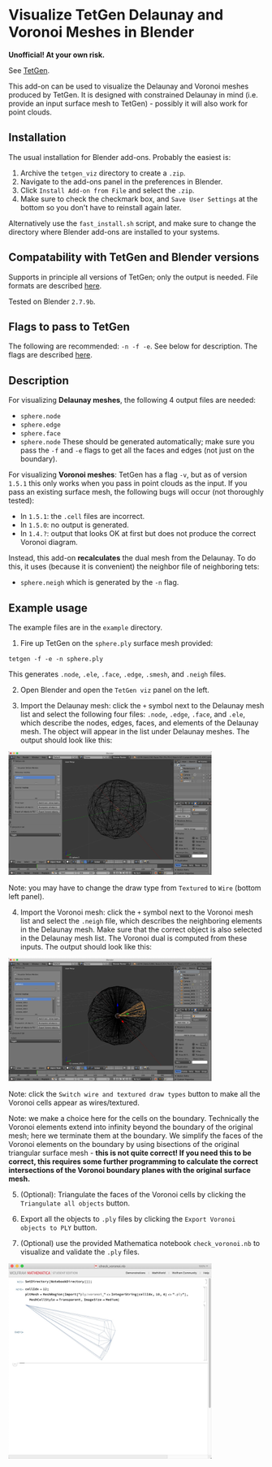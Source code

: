 # Visualize TetGen Delaunay and Voronoi Meshes in Blender

**Unofficial! At your own risk.**

See [TetGen](http://wias-berlin.de/software/tetgen/).

This add-on can be used to visualize the Delaunay and Voronoi meshes produced by TetGen. It is designed with constrained Delaunay in mind (i.e. provide an input surface mesh to TetGen) - possibly it will also work for point clouds.

## Installation

The usual installation for Blender add-ons. Probably the easiest is:
1. Archive the `tetgen_viz` directory to create a `.zip`.
2. Navigate to the add-ons panel in the preferences in Blender.
3. Click `Install Add-on from File` and select the `.zip`.
4. Make sure to check the checkmark box, and `Save User Settings` at the bottom so you don't have to reinstall again later.

Alternatively use the `fast_install.sh` script, and make sure to change the directory where Blender add-ons are installed to your systems.

## Compatability with TetGen and Blender versions

Supports in principle all versions of TetGen; only the output is needed. File formats are described [here](http://wias-berlin.de/software/tetgen/1.5/doc/manual/manual006.html).

Tested on Blender `2.7.9b`.

## Flags to pass to TetGen

The following are recommended: `-n -f -e`. See below for description. The flags are described [here](https://wias-berlin.de/software/tetgen/switches.html).

## Description

For visualizing **Delaunay meshes**, the following 4 output files are needed:
* `sphere.node`
* `sphere.edge`
* `sphere.face`
* `sphere.node`
These should be generated automatically; make sure you pass the `-f` and `-e` flags to get all the faces and edges (not just on the boundary).

For visualizing **Voronoi meshes**: TetGen has a flag `-v`, but as of version `1.5.1` this only works when you pass in point clouds as the input. If you pass an existing surface mesh, the following bugs will occur (not thoroughly tested):
* In `1.5.1`: the `.cell` files are incorrect.
* In `1.5.0`: no output is generated.
* In `1.4.?`: output that looks OK at first but does not produce the correct Voronoi diagram.

Instead, this add-on **recalculates** the dual mesh from the Delaunay. To do this, it uses (because it is convenient) the neighbor file of neighboring tets:
* `sphere.neigh`
which is generated by the `-n` flag.

## Example usage

The example files are in the `example` directory.

1. Fire up TetGen on the `sphere.ply` surface mesh provided:
```
tetgen -f -e -n sphere.ply
```
This generates `.node`, `.ele`, `.face`, `.edge`, `.smesh`, and `.neigh` files.

2. Open Blender and open the `TetGen viz` panel on the left.

3. Import the Delaunay mesh: click the `+` symbol next to the Delaunay mesh list and select the following four files: `.node`, `.edge`, `.face`, and `.ele`, which describe the nodes, edges, faces, and elements of the Delaunay mesh. The object will appear in the list under Delaunay meshes. The output should look like this:

<img src="example/screenshots/delaunay.jpg" width="400">

Note: you may have to change the draw type from `Textured` to `Wire` (bottom left panel).

4. Import the Voronoi mesh: click the `+` symbol next to the Voronoi mesh list and select the `.neigh` file, which describes the neighboring elements in the Delaunay mesh. Make sure that the correct object is also selected in the Delaunay mesh list. The Voronoi dual is computed from these inputs. The output should look like this:

<img src="example/screenshots/voronoi.jpg" width="400">

Note: click the `Switch wire and textured draw types` button to make all the Voronoi cells appear as wires/textured.

Note: we make a choice here for the cells on the boundary. Technically the Voronoi elements extend into infinity beyond the boundary of the original mesh; here we terminate them at the boundary. We simplify the faces of the Voronoi elements on the boundary by using bisections of the original triangular surface mesh - **this is not quite correct! If you need this to be correct, this requires some further programming to calculate the correct intersections of the Voronoi boundary planes with the original surface mesh.**

5. (Optional): Triangulate the faces of the Voronoi cells by clicking the `Triangulate all objects` button.

6. Export all the objects to `.ply` files by clicking the `Export Voronoi objects to PLY` button.

7. (Optional) use the provided Mathematica notebook `check_voronoi.nb` to visualize and validate the `.ply` files.

<img src="example/screenshots/check_voronoi.jpg" width="400">
